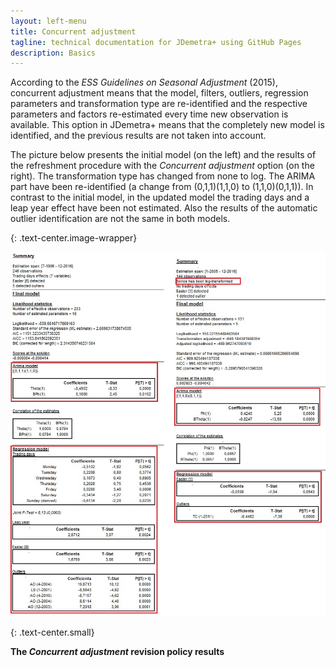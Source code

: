 ```yaml
---
layout: left-menu
title: Concurrent adjustment
tagline: technical documentation for JDemetra+ using GitHub Pages
description: Basics
---
```


According to the *ESS Guidelines on Seasonal Adjustment* (2015),
concurrent adjustment means that the model, filters, outliers,
regression parameters and transformation type are re-identified and the
respective parameters and factors re-estimated every time new
observation is available. This option in JDemetra+ means that the
completely new model is identified, and the previous results are not
taken into account.

The picture below presents the initial model (on the left) and the
results of the refreshment procedure with the *Concurrent adjustment*
option (on the right). The transformation type has changed from none to
log. The ARIMA part have been re-identified (a change from
(0,1,1)(1,1,0) to (1,1,0)(0,1,1)). In contrast to the initial model, in
the updated model the trading days and a leap year effect have been not
estimated. Also the results of the automatic outlier identification are
not the same in both models.

{: .text-center.image-wrapper}

![Text](/assets/img/user-guide/UG_PCA_image2.jpg)

{: .text-center.small}

**The *Concurrent adjustment* revision policy results**